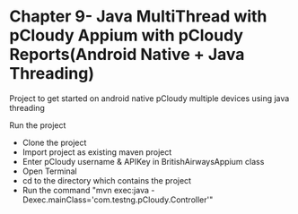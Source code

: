 # Chapter 9- Java MultiThread with pCloudy Appium with pCloudy Reports(Android Native + Java Threading)

Project to get started on android native pCloudy multiple devices using java threading


Run the project

* Clone the project
* Import project as existing maven project
* Enter pCloudy username & APIKey in BritishAirwaysAppium class
* Open Terminal
* cd to the directory which contains the project
* Run the command "mvn exec:java -Dexec.mainClass='com.testng.pCloudy.Controller'"




